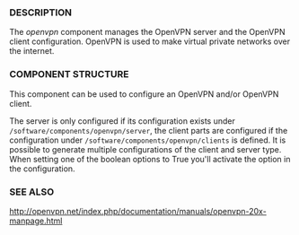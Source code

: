 ### DESCRIPTION

The _openvpn_ component manages the OpenVPN server and the OpenVPN client configuration.
OpenVPN is used to make virtual private networks over the internet.

### COMPONENT STRUCTURE

This component can be used to configure an OpenVPN and/or OpenVPN
client.

The server is only configured if its configuration exists under
`/software/components/openvpn/server`, the client parts are configured if
the configuration under `/software/components/openvpn/clients` is defined.
It is possible to generate multiple configurations of the client and
server type.  When setting one of the boolean options to True you'll
activate the option in the configuration.

### SEE ALSO

http://openvpn.net/index.php/documentation/manuals/openvpn-20x-manpage.html
